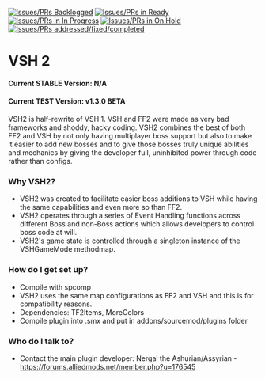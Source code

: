 [![Issues/PRs Backlogged](https://badge.waffle.io/Starblaster64/Vs-Saxton-Hale-2.svg?label=backlog&title=Backlog)](http://waffle.io/Starblaster64/Vs-Saxton-Hale-2)
[![Issues/PRs in Ready](https://badge.waffle.io/Starblaster64/Vs-Saxton-Hale-2.svg?label=ready&title=Ready)](http://waffle.io/Starblaster64/Vs-Saxton-Hale-2) [![Issues/PRs in In Progress](https://badge.waffle.io/Starblaster64/Vs-Saxton-Hale-2.svg?label=in%20progress&title=In%20Progress)](http://waffle.io/Starblaster64/Vs-Saxton-Hale-2) [![Issues/PRs in On Hold](https://badge.waffle.io/Starblaster64/Vs-Saxton-Hale-2.svg?label=on%20hold&title=On%20Hold)](http://waffle.io/Starblaster64/Vs-Saxton-Hale-2)
[![Issues/PRs addressed/fixed/completed](https://badge.waffle.io/Starblaster64/Vs-Saxton-Hale-2.svg?label=finished&title=Finished)](http://waffle.io/Starblaster64/Vs-Saxton-Hale-2)
# VSH 2 #

#### Current STABLE Version: N/A
#### Current TEST Version: v1.3.0 BETA

VSH2 is half-rewrite of VSH 1. VSH and FF2 were made as very bad frameworks and shoddy, hacky coding. VSH2 combines the best of both FF2 and VSH by not only having multiplayer boss support but also to make it easier to add new bosses and to give those bosses truly unique abilities and mechanics by giving the developer full, uninhibited power through code rather than configs.

### Why VSH2? ###

* VSH2 was created to facilitate easier boss additions to VSH while having the same capabilities and even more so than FF2.
* VSH2 operates through a series of Event Handling functions across different Boss and non-Boss actions which allows developers to control boss code at will.
* VSH2's game state is controlled through a singleton instance of the VSHGameMode methodmap.

### How do I get set up? ###

* Compile with spcomp
* VSH2 uses the same map configurations as FF2 and VSH and this is for compatibility reasons.
* Dependencies: TF2Items, MoreColors
* Compile plugin into .smx and put in addons/sourcemod/plugins folder

### Who do I talk to? ###

* Contact the main plugin developer: Nergal the Ashurian/Assyrian - https://forums.alliedmods.net/member.php?u=176545
